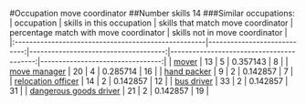 #Occupation move coordinator
##Number skills 14
###Similar occupations:
| occupation                                          |   skills in this occupation |   skills that match move coordinator |   percentage match with move coordinator |   skills not in move coordinator |
|:----------------------------------------------------|----------------------------:|-------------------------------------:|-----------------------------------------:|---------------------------------:|
| [mover](mover.md)                                   |                          13 |                                    5 |                                 0.357143 |                                8 |
| [move manager](move_manager.md)                     |                          20 |                                    4 |                                 0.285714 |                               16 |
| [hand packer](hand_packer.md)                       |                           9 |                                    2 |                                 0.142857 |                                7 |
| [relocation officer](relocation_officer.md)         |                          14 |                                    2 |                                 0.142857 |                               12 |
| [bus driver](bus_driver.md)                         |                          33 |                                    2 |                                 0.142857 |                               31 |
| [dangerous goods driver](dangerous_goods_driver.md) |                          21 |                                    2 |                                 0.142857 |                               19 |
